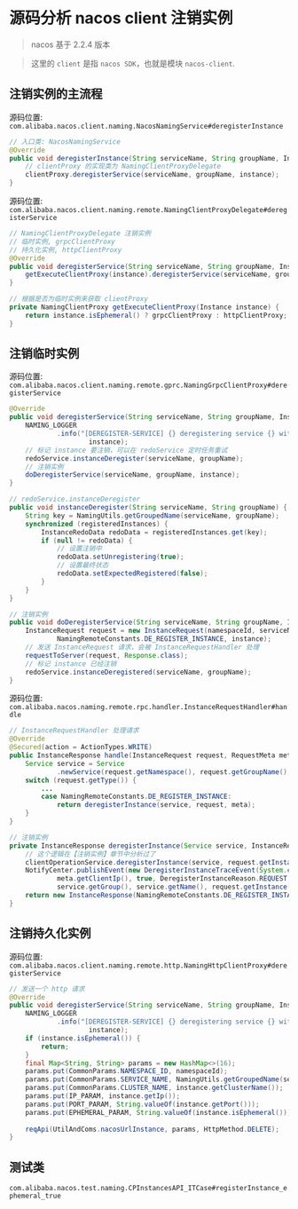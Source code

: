 # 源码分析 nacos client 注销实例


> nacos 基于 2.2.4 版本

> 这里的 `client` 是指 `nacos SDK`，也就是模块 `nacos-client`.

## 注销实例的主流程

源码位置: `com.alibaba.nacos.client.naming.NacosNamingService#deregisterInstance`

```java
// 入口类: NacosNamingService 
@Override
public void deregisterInstance(String serviceName, String groupName, Instance instance) throws NacosException {
    // clientProxy 的实现类为 NamingClientProxyDelegate
    clientProxy.deregisterService(serviceName, groupName, instance);
}
```

源码位置: `com.alibaba.nacos.client.naming.remote.NamingClientProxyDelegate#deregisterService`

```java
// NamingClientProxyDelegate 注销实例
// 临时实例, grpcClientProxy 
// 持久化实例, httpClientProxy
@Override
public void deregisterService(String serviceName, String groupName, Instance instance) throws NacosException {
    getExecuteClientProxy(instance).deregisterService(serviceName, groupName, instance);
}

// 根据是否为临时实例来获取 clientProxy
private NamingClientProxy getExecuteClientProxy(Instance instance) {
    return instance.isEphemeral() ? grpcClientProxy : httpClientProxy;
}
```

## 注销临时实例

源码位置: `com.alibaba.nacos.client.naming.remote.gprc.NamingGrpcClientProxy#deregisterService`

```java
@Override
public void deregisterService(String serviceName, String groupName, Instance instance) throws NacosException {
    NAMING_LOGGER
            .info("[DEREGISTER-SERVICE] {} deregistering service {} with instance: {}", namespaceId, serviceName,
                    instance);
    // 标记 instance 要注销，可以在 redoService 定时任务重试
    redoService.instanceDeregister(serviceName, groupName);
    // 注销实例
    doDeregisterService(serviceName, groupName, instance);
}

// redoService.instanceDeregister
public void instanceDeregister(String serviceName, String groupName) {
    String key = NamingUtils.getGroupedName(serviceName, groupName);
    synchronized (registeredInstances) {
        InstanceRedoData redoData = registeredInstances.get(key);
        if (null != redoData) {
            // 设置注销中
            redoData.setUnregistering(true);
            // 设置最终状态
            redoData.setExpectedRegistered(false);
        }
    }
}

// 注销实例
public void doDeregisterService(String serviceName, String groupName, Instance instance) throws NacosException {
    InstanceRequest request = new InstanceRequest(namespaceId, serviceName, groupName,
            NamingRemoteConstants.DE_REGISTER_INSTANCE, instance);
    // 发送 InstanceRequest 请求，会被 InstanceRequestHandler 处理
    requestToServer(request, Response.class);
    // 标记 instance 已经注销
    redoService.instanceDeregistered(serviceName, groupName);
}
```

源码位置: `com.alibaba.nacos.naming.remote.rpc.handler.InstanceRequestHandler#handle`

```java
// InstanceRequestHandler 处理请求
@Override
@Secured(action = ActionTypes.WRITE)
public InstanceResponse handle(InstanceRequest request, RequestMeta meta) throws NacosException {
    Service service = Service
            .newService(request.getNamespace(), request.getGroupName(), request.getServiceName(), true);
    switch (request.getType()) {
        ...
        case NamingRemoteConstants.DE_REGISTER_INSTANCE:
            return deregisterInstance(service, request, meta);
    }
}

// 注销实例
private InstanceResponse deregisterInstance(Service service, InstanceRequest request, RequestMeta meta) {
    // 这个逻辑在【注销实例】章节中分析过了
    clientOperationService.deregisterInstance(service, request.getInstance(), meta.getConnectionId());
    NotifyCenter.publishEvent(new DeregisterInstanceTraceEvent(System.currentTimeMillis(),
            meta.getClientIp(), true, DeregisterInstanceReason.REQUEST, service.getNamespace(),
            service.getGroup(), service.getName(), request.getInstance().getIp(), request.getInstance().getPort()));
    return new InstanceResponse(NamingRemoteConstants.DE_REGISTER_INSTANCE);
}
```

## 注销持久化实例

源码位置: `com.alibaba.nacos.client.naming.remote.http.NamingHttpClientProxy#deregisterService`

```java
// 发送一个 http 请求
@Override
public void deregisterService(String serviceName, String groupName, Instance instance) throws NacosException {
    NAMING_LOGGER
            .info("[DEREGISTER-SERVICE] {} deregistering service {} with instance: {}", namespaceId, serviceName,
                    instance);
    if (instance.isEphemeral()) {
        return;
    }
    final Map<String, String> params = new HashMap<>(16);
    params.put(CommonParams.NAMESPACE_ID, namespaceId);
    params.put(CommonParams.SERVICE_NAME, NamingUtils.getGroupedName(serviceName, groupName));
    params.put(CommonParams.CLUSTER_NAME, instance.getClusterName());
    params.put(IP_PARAM, instance.getIp());
    params.put(PORT_PARAM, String.valueOf(instance.getPort()));
    params.put(EPHEMERAL_PARAM, String.valueOf(instance.isEphemeral()));
    
    reqApi(UtilAndComs.nacosUrlInstance, params, HttpMethod.DELETE);
}
```

## 测试类

`com.alibaba.nacos.test.naming.CPInstancesAPI_ITCase#registerInstance_ephemeral_true`
